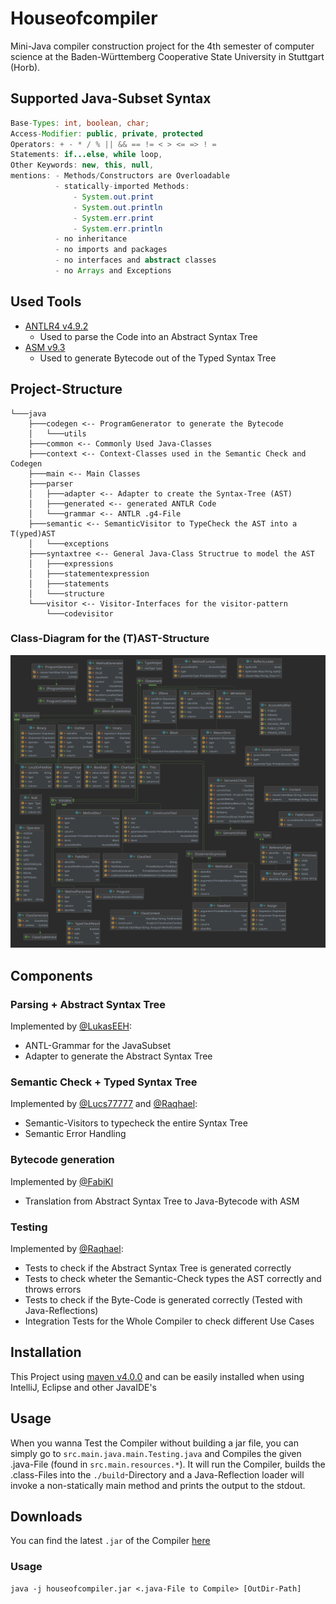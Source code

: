 # Houseofcompiler

Mini-Java compiler construction project for the 4th semester of computer science at the Baden-Württemberg Cooperative State University in Stuttgart (Horb).

## Supported Java-Subset Syntax

```java
Base-Types: int, boolean, char;
Access-Modifier: public, private, protected
Operators: + - * / % || && == != < > <= => ! = 
Statements: if...else, while loop, 
Other Keywords: new, this, null, 
mentions: - Methods/Constructors are Overloadable
          - statically-imported Methods: 
              - System.out.print 
              - System.out.println 
              - System.err.print 
              - System.err.println
          - no inheritance 
          - no imports and packages
          - no interfaces and abstract classes
          - no Arrays and Exceptions
```

## Used Tools

* [ANTLR4 v4.9.2](https://www.antlr.org/)
  * Used to parse the Code into an Abstract Syntax Tree
* [ASM v9.3](https://asm.ow2.io/) 
  * Used to generate Bytecode out of the Typed Syntax Tree 

## Project-Structure

```plain
└───java
    ├───codegen <-- ProgramGenerator to generate the Bytecode
    │   └───utils
    ├───common <-- Commonly Used Java-Classes 
    ├───context <-- Context-Classes used in the Semantic Check and Codegen
    ├───main <-- Main Classes
    ├───parser 
    │   ├───adapter <-- Adapter to create the Syntax-Tree (AST)
    │   ├───generated <-- generated ANTLR Code
    │   └───grammar <-- ANTLR .g4-File
    ├───semantic <-- SemanticVisitor to TypeCheck the AST into a T(yped)AST
    │   └───exceptions
    ├───syntaxtree <-- General Java-Class Structrue to model the AST
    │   ├───expressions
    │   ├───statementexpression
    │   ├───statements
    │   └───structure
    └───visitor <-- Visitor-Interfaces for the visitor-pattern
        └───codevisitor 
```
### Class-Diagram for the (T)AST-Structure
![UML-Diagram](https://github.com/DHBW-Inf20/houseofcompiler/blob/main/class_diagram.svg)

## Components

### Parsing + Abstract Syntax Tree

Implemented by [@LukasEEH](https://github.com/LukasEEH):
* ANTL-Grammar for the JavaSubset
* Adapter to generate the Abstract Syntax Tree


### Semantic Check + Typed Syntax Tree

Implemented by [@Lucs77777](https://github.com/Lucs77777) and [@Raqhael](https://github.com/Raqhael):
* Semantic-Visitors to typecheck the entire Syntax Tree
* Semantic Error Handling

### Bytecode generation

Implemented by [@FabiKl](https://github.com/FabiKl)
* Translation from Abstract Syntax Tree to Java-Bytecode with ASM

### Testing 

Implemented by [@Raqhael](https://github.com/Raqhael):
* Tests to check if the Abstract Syntax Tree is generated correctly
* Tests to check wheter the Semantic-Check types the AST correctly and throws errors
* Tests to check if the Byte-Code is generated correctly (Tested with Java-Reflections)
* Integration Tests for the Whole Compiler to check different Use Cases

## Installation

This Project using [maven v4.0.0](https://maven.apache.org/) and can be easily installed when using IntelliJ, Eclipse and other JavaIDE's

## Usage

When you wanna Test the Compiler without building a jar file, you can simply go to `src.main.java.main.Testing.java` and Compiles the given .java-File (found in `src.main.resources.*`). It will run the Compiler, builds the .class-Files into the `./build`-Directory and a Java-Reflection loader will invoke a non-statically main method and prints the output to the stdout.

## Downloads

You can find the latest `.jar` of the Compiler [here](#)

### Usage

```
java -j houseofcompiler.jar <.java-File to Compile> [OutDir-Path]
```



